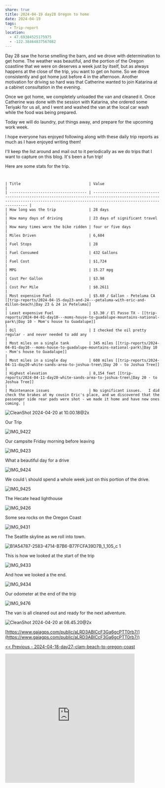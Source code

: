 ```yaml
---
share: true
title: 2024-04-19 day28 Oregon to home
date: 2024-04-19
tags:
  - Trip-report
location:
  - 47.69384525175975
  - -122.38464837567082
---
```


Day 28 saw the horse smelling the barn, and we drove with determination to get home.  The weather was beautiful, and the portion of the Oregon coastline that we were on deserves a week just by itself, but as always happens at the close of the trip, you want to get on home.  So we drove consistently and got home just before 4 in the afternoon.  Another motivation for driving so hard was that Catherine wanted to join Katarina at a cabinet consultation in the evening.

Once we got home, we completely unloaded the van and cleaned it.  Once Catherine was done with the session with Katarina, she ordered some Teriyaki for us all, and I went and washed the van at the local car wash while the food was being prepared.

Today we will do laundry, put things away, and prepare for the upcoming work week.  

I hope everyone has enjoyed following along with these daily trip reports as much as I have enjoyed writing them!   

I'll keep the list around and mail out to it periodically as we do trips that I want to capture on this blog.  It's been a fun trip!

Here are some stats for the trip.

```


| Title                               | Value                                                                                                                                                                                |
| ----------------------------------- | ------------------------------------------------------------------------------------------------------------------------------------------------------------------------------------ |
| How long was the trip               | 28 days                                                                                                                                                                              |
| How many days of driving            | 23 days of significant travel                                                                                                                                                        |
| How many times were the bike ridden | four or five days                                                                                                                                                                    |
| Miles Driven                        | 6,604                                                                                                                                                                                |
| Fuel Stops                          | 28                                                                                                                                                                                   |
| Fuel Consumed                       | 432 Gallons                                                                                                                                                                          |
| Fuel Cost                           | $1,724                                                                                                                                                                               |
| MPG                                 | 15.27 mpg                                                                                                                                                                            |
| Cost Per Gallon                     | $3.98                                                                                                                                                                                |
| Cost Per Mile                       | $0.2611                                                                                                                                                                              |
| Most expensive Fuel                 | $5.60 / Gallon - Peteluma CA [[trip-reports/2024-04-15-day23-and-24---petaluma-with-eric-and-dillon-beach\|Day 23 & 24 in Peteluma]]                                                 |
| Least expensive Fuel                | $3.30 / El Passo TX - [[trip-reports/2024-04-01-day10---moms-house-to-guadalupe-mountains-national-park\|Day 10 - Mom's house to Guadalupe]]                                         |
| Oil                                 | I checked the oil pretty regular - and never needed to add any                                                                                                                       |
| Most miles on a single tank         | 345 miles [[trip-reports/2024-04-01-day10---moms-house-to-guadalupe-mountains-national-park\|Day 10 - Mom's house to Guadalupe]]                                                     |
| Most miles in a single day          | 608 miles [[trip-reports/2024-04-11-day20-white-sands-area-to-joshua-tree\|Day 20 - to Joshua Tree]]                                                                                 |
| Highest elevation                   | 8,154 feet [[trip-reports/2024-04-11-day20-white-sands-area-to-joshua-tree\|Day 20 - to Joshua Tree]]                                                                                |
| Maintenance issues                  | No significant issues.   I did check the brakes at my cousin Eric's place, and we discovered that the passenger side rear pads were shot - we made it home and have new ones coming. |

```


![CleanShot 2024-04-20 at 10.00.18@2x](../attachments/CleanShot%202024-04-20%20at%2010.00.18@2x.png)

Our Trip

![IMG_9422](../attachments/IMG_9422.jpeg)

Our campsite Friday morning before leaving

![IMG_9423](../attachments/IMG_9423.jpeg)

What a beautiful day for a drive

![IMG_9424](../attachments/IMG_9424.jpeg)

We could \ should spend a whole week just on this portion of the drive.

![IMG_9425](../attachments/IMG_9425.jpeg)

The Hecate head lighthouse

![IMG_9426](../attachments/IMG_9426.jpeg)

Some sea rocks on the Oregon Coast

![IMG_9431](../attachments/IMG_9431.jpeg)

The Seattle skyline as we roll into town.


![B1A54787-2583-4714-B7B6-B77FCFA39D7B_1_105_c 1](../attachments/B1A54787-2583-4714-B7B6-B77FCFA39D7B_1_105_c%201.jpeg)

This is how we looked at the start of the trip

![IMG_9433](../attachments/IMG_9433.jpeg)

And how we looked a the end.

![IMG_9434](../attachments/IMG_9434.jpeg)

Our odometer at the end of the trip

![IMG_9476](../attachments/IMG_9476.jpeg)

The van is all cleaned out and ready for the next adventure.

![CleanShot 2024-04-20 at 08.45.20@2x](../attachments/CleanShot%202024-04-20%20at%2008.45.20@2x.png)

[https://www.gaiagps.com/public/aLRD3ABlCcF3Ga6gcPTT0rb7/](https://www.gaiagps.com/public/aLRD3ABlCcF3Ga6gcPTT0rb7/)

[<< Previous - 2024-04-18-day27-clam-beach-to-oregon-coast](./2024-04-18-day27-clam-beach-to-oregon-coast.md)

<iframe src="https://www.gaiagps.com/public/aLRD3ABlCcF3Ga6gcPTT0rb7/?embed=True" style="border:none; overflow-y: hidden; background-color:white; min-width: 320px; max-width:420px; width:100%; height: 420px;" seamless />


